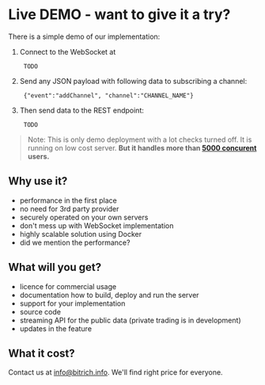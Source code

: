 # Live DEMO - want to give it a try?

There is a simple demo of our implementation:

1. Connect to the WebSocket at

        TODO

2. Send any JSON payload with following data to subscribing a channel:

    <!-- language: lang-json -->
    
        {"event":"addChannel", "channel":"CHANNEL_NAME"}

3. Then send data to the REST endpoint:

        TODO

> Note: This is only demo deployment with a lot checks turned off. It is running on low cost server. **But it handles more than [5000 concurent](performance.md) users.**

## Why use it?

- performance in the first place
- no need for 3rd party provider
- securely operated on your own servers
- don't mess up with WebSocket implementation
- highly scalable solution using Docker
- did we mention the performance?

## What will you get?

- licence for commercial usage
- documentation how to build, deploy and run the server
- support for your implementation
- source code
- streaming API for the public data (private trading is in development)
- updates in the feature

## What it cost?

Contact us at [info@bitrich.info](mailto:info@bitrich.info). We'll find right price for everyone.
